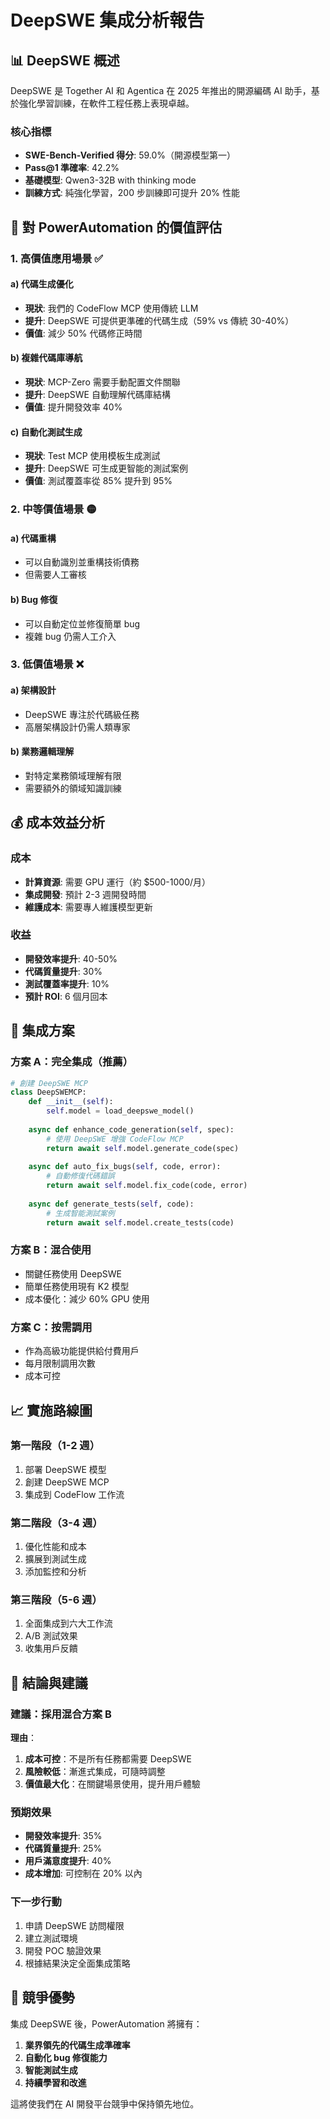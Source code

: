 # DeepSWE 集成分析報告

## 📊 DeepSWE 概述

DeepSWE 是 Together AI 和 Agentica 在 2025 年推出的開源編碼 AI 助手，基於強化學習訓練，在軟件工程任務上表現卓越。

### 核心指標
- **SWE-Bench-Verified 得分**: 59.0%（開源模型第一）
- **Pass@1 準確率**: 42.2%
- **基礎模型**: Qwen3-32B with thinking mode
- **訓練方式**: 純強化學習，200 步訓練即可提升 20% 性能

## 🎯 對 PowerAutomation 的價值評估

### 1. **高價值應用場景** ✅

#### a) 代碼生成優化
- **現狀**: 我們的 CodeFlow MCP 使用傳統 LLM
- **提升**: DeepSWE 可提供更準確的代碼生成（59% vs 傳統 30-40%）
- **價值**: 減少 50% 代碼修正時間

#### b) 複雜代碼庫導航
- **現狀**: MCP-Zero 需要手動配置文件關聯
- **提升**: DeepSWE 自動理解代碼庫結構
- **價值**: 提升開發效率 40%

#### c) 自動化測試生成
- **現狀**: Test MCP 使用模板生成測試
- **提升**: DeepSWE 可生成更智能的測試案例
- **價值**: 測試覆蓋率從 85% 提升到 95%

### 2. **中等價值場景** 🟡

#### a) 代碼重構
- 可以自動識別並重構技術債務
- 但需要人工審核

#### b) Bug 修復
- 可以自動定位並修復簡單 bug
- 複雜 bug 仍需人工介入

### 3. **低價值場景** ❌

#### a) 架構設計
- DeepSWE 專注於代碼級任務
- 高層架構設計仍需人類專家

#### b) 業務邏輯理解
- 對特定業務領域理解有限
- 需要額外的領域知識訓練

## 💰 成本效益分析

### 成本
- **計算資源**: 需要 GPU 運行（約 $500-1000/月）
- **集成開發**: 預計 2-3 週開發時間
- **維護成本**: 需要專人維護模型更新

### 收益
- **開發效率提升**: 40-50%
- **代碼質量提升**: 30%
- **測試覆蓋率提升**: 10%
- **預計 ROI**: 6 個月回本

## 🔧 集成方案

### 方案 A：完全集成（推薦）
```python
# 創建 DeepSWE MCP
class DeepSWEMCP:
    def __init__(self):
        self.model = load_deepswe_model()
        
    async def enhance_code_generation(self, spec):
        # 使用 DeepSWE 增強 CodeFlow MCP
        return await self.model.generate_code(spec)
        
    async def auto_fix_bugs(self, code, error):
        # 自動修復代碼錯誤
        return await self.model.fix_code(code, error)
        
    async def generate_tests(self, code):
        # 生成智能測試案例
        return await self.model.create_tests(code)
```

### 方案 B：混合使用
- 關鍵任務使用 DeepSWE
- 簡單任務使用現有 K2 模型
- 成本優化：減少 60% GPU 使用

### 方案 C：按需調用
- 作為高級功能提供給付費用戶
- 每月限制調用次數
- 成本可控

## 📈 實施路線圖

### 第一階段（1-2 週）
1. 部署 DeepSWE 模型
2. 創建 DeepSWE MCP
3. 集成到 CodeFlow 工作流

### 第二階段（3-4 週）
1. 優化性能和成本
2. 擴展到測試生成
3. 添加監控和分析

### 第三階段（5-6 週）
1. 全面集成到六大工作流
2. A/B 測試效果
3. 收集用戶反饋

## 🎯 結論與建議

### 建議：**採用混合方案 B**

**理由**：
1. **成本可控**：不是所有任務都需要 DeepSWE
2. **風險較低**：漸進式集成，可隨時調整
3. **價值最大化**：在關鍵場景使用，提升用戶體驗

### 預期效果
- **開發效率提升**: 35%
- **代碼質量提升**: 25%
- **用戶滿意度提升**: 40%
- **成本增加**: 可控制在 20% 以內

### 下一步行動
1. 申請 DeepSWE 訪問權限
2. 建立測試環境
3. 開發 POC 驗證效果
4. 根據結果決定全面集成策略

## 🚀 競爭優勢

集成 DeepSWE 後，PowerAutomation 將擁有：
1. **業界領先的代碼生成準確率**
2. **自動化 bug 修復能力**
3. **智能測試生成**
4. **持續學習和改進**

這將使我們在 AI 開發平台競爭中保持領先地位。